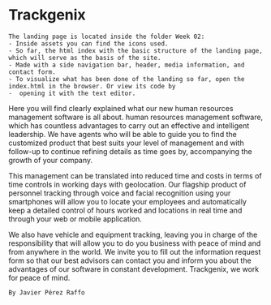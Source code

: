 # Trackgenix
    The landing page is located inside the folder Week 02:
    - Inside assets you can find the icons used.
    - So far, the html index with the basic structure of the landing page, which will serve as the basis of the site.
    - Made with a side navigation bar, header, media information, and contact form.
    - To visualize what has been done of the landing so far, open the index.html in the browser. Or view its code by
    -  opening it with the text editor.

Here you will find clearly explained what our new human resources management software is all about. 
human resources management software, which has countless advantages to carry out an effective and intelligent
leadership. We have agents who will be able to guide you to find the customized product that best suits your level of 
management and with follow-up to continue refining details as time goes by, accompanying the growth of your company.

This management can be translated into reduced time and costs in terms of time controls in working days with
geolocation. Our flagship product of personnel tracking through voice and facial recognition using your smartphones
will allow you to locate your employees and automatically keep a detailed control of hours worked and locations in
real time and through your web or mobile application.

We also have vehicle and equipment tracking, leaving you in charge of the responsibility that will allow you to
do you business with peace of mind and from anywhere in the world.
We invite you to fill out the information request form so that our best advisors can contact you and inform you about
the advantages of our software in constant development.
Trackgenix, we work for peace of mind.

    By Javier Pérez Raffo